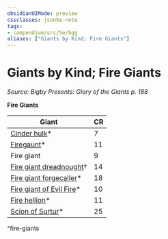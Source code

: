```yaml
---
obsidianUIMode: preview
cssclasses: json5e-note
tags:
- compendium/src/5e/bgg
aliases: ["Giants by Kind; Fire Giants"]
---
```

# Giants by Kind; Fire Giants
*Source: Bigby Presents: Glory of the Giants p. 188* 

**Fire Giants**

| Giant | CR |
|-------|----|
| [Cinder hulk](compendium/bestiary/elemental/cinder-hulk-bgg.md)* | 7 |
| [Firegaunt](compendium/bestiary/undead/firegaunt-bgg.md)* | 11 |
| Fire giant | 9 |
| [Fire giant dreadnought](compendium/bestiary/giant/fire-giant-dreadnought-mpmm.md)† | 14 |
| [Fire giant forgecaller](compendium/bestiary/giant/fire-giant-forgecaller-bgg.md)* | 18 |
| [Fire giant of Evil Fire](compendium/bestiary/giant/fire-giant-of-evil-fire-bgg.md)* | 10 |
| [Fire hellion](compendium/bestiary/fiend/fire-hellion-bgg.md)* | 11 |
| [Scion of Surtur](compendium/bestiary/giant/scion-of-surtur-bgg.md)* | 25 |
^fire-giants